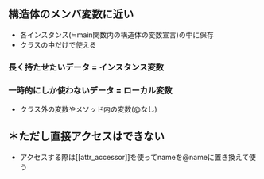 ## 構造体のメンバ変数に近い

- 各インスタンス(≒main関数内の構造体の変数宣言)の中に保存
- クラスの中だけで使える


### 長く持たせたいデータ = インスタンス変数
### 一時的にしか使わないデータ = ローカル変数

- クラス外の変数やメソッド内の変数(@なし)


## ＊ただし直接アクセスはできない

- アクセスする際は[[attr_accessor]]を使ってnameを@nameに置き換えて使う

